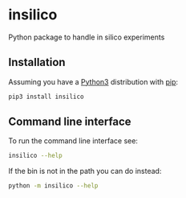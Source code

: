 # insilico

Python package to handle in silico experiments


## Installation
Assuming you have a [Python3](https://www.python.org/) distribution with [pip](https://pip.pypa.io/en/stable/installing/):

```bash
pip3 install insilico
```

## Command line interface
To run the command line interface see:
```bash
insilico --help
```

If the bin is not in the path you can do instead:
```bash
python -m insilico --help
```

